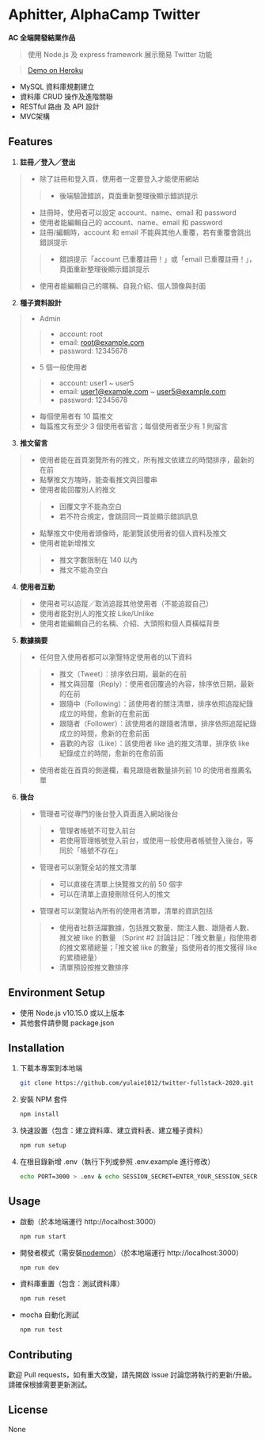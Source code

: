 # Aphitter,  AlphaCamp Twitter

**AC 全端開發結業作品**

> 使用 Node.js 及 express framework 展示簡易 Twitter 功能

> [Demo on Heroku](https://frozen-dusk-97283.herokuapp.com/)

* MySQL 資料庫規劃建立
* 資料庫 CRUD 操作及進階關聯 
* RESTful 路由 及 API 設計
* MVC架構

## Features

1. **註冊／登入／登出**
> * 除了註冊和登入頁，使用者一定要登入才能使用網站
>> * 後端驗證錯誤，頁面重新整理後顯示錯誤提示
> * 註冊時，使用者可以設定 account、name、email 和 password
> * 使用者能編輯自己的 account、name、email 和 password
> * 註冊/編輯時，account 和 email 不能與其他人重覆，若有重覆會跳出錯誤提示
>> * 錯誤提示「account 已重覆註冊！」或「email 已重覆註冊！」，頁面重新整理後顯示錯誤提示
> * 使用者能編輯自己的暱稱、自我介紹、個人頭像與封面

2.  **種子資料設計**
> * Admin 
>> * account: root
>> * email: root@example.com
>> * password: 12345678
> * 5 個一般使用者
>> * account: user1 ~ user5
>> * email: user1@example.com ~ user5@example.com
>> * password: 12345678
> * 每個使用者有 10 篇推文
> * 每篇推文有至少 3 個使用者留言；每個使用者至少有 1 則留言

3. **推文留言**
> * 使用者能在首頁瀏覽所有的推文，所有推文依建立的時間排序，最新的在前
> * 點擊推文方塊時，能查看推文與回覆串
> * 使用者能回覆別人的推文
>> * 回覆文字不能為空白
>> * 若不符合規定，會跳回同一頁並顯示錯誤訊息
> * 點擊推文中使用者頭像時，能瀏覽該使用者的個人資料及推文
> * 使用者能新增推文
>> * 推文字數限制在 140 以內
>> * 推文不能為空白

4. **使用者互動**
> * 使用者可以追蹤／取消追蹤其他使用者（不能追蹤自己）
> * 使用者能對別人的推文按 Like/Unlike
> * 使用者能編輯自己的名稱、介紹、大頭照和個人頁橫幅背景

5. **數據摘要**
> * 任何登入使用者都可以瀏覽特定使用者的以下資料
>> * 推文（Tweet）：排序依日期，最新的在前
>> * 推文與回覆（Reply）：使用者回覆過的內容，排序依日期，最新的在前
>> * 跟隨中（Following）：該使用者的關注清單，排序依照追蹤紀錄成立的時間，愈新的在愈前面
>> * 跟隨者（Follower）：該使用者的跟隨者清單，排序依照追蹤紀錄成立的時間，愈新的在愈前面
>> * 喜歡的內容（Like）：該使用者 like 過的推文清單，排序依 like 紀錄成立的時間，愈新的在愈前面
> * 使用者能在首頁的側邊欄，看見跟隨者數量排列前 10 的使用者推薦名單

6. **後台**
> * 管理者可從專門的後台登入頁面進入網站後台
>> * 管理者帳號不可登入前台
>> * 若使用管理帳號登入前台，或使用一般使用者帳號登入後台，等同於「帳號不存在」
> * 管理者可以瀏覽全站的推文清單
>> * 可以直接在清單上快覽推文的前 50 個字
>> * 可以在清單上直接刪除任何人的推文
> * 管理者可以瀏覽站內所有的使用者清單，清單的資訊包括
>> * 使用者社群活躍數據，包括推文數量、關注人數、跟隨者人數、推文被 like 的數量 （Sprint #2 討論註記：「推文數量」指使用者的推文累積總量；「推文被 like 的數量」指使用者的推文獲得 like 的累積總量）
>> * 清單預設按推文數排序

## Environment Setup

* 使用 Node.js v10.15.0 或以上版本
* 其他套件請參閱 package.json

## Installation

1. 下載本專案到本地端
   ```bash
   git clone https://github.com/yulaie1012/twitter-fullstack-2020.git
   ```

2. 安裝 NPM 套件
   ```bash
   npm install
   ```

3. 快速設置（包含：建立資料庫、建立資料表、建立種子資料）
   ```bash
   npm run setup
   ```

4. 在根目錄新增 .env（執行下列或參照 .env.example 進行修改）
   ```bash
   echo PORT=3000 > .env & echo SESSION_SECRET=ENTER_YOUR_SESSION_SECRET >> .env & echo IMGUR_CLIENT_ID=ENTER_YOUR_IMGUR_CLIENT_ID >> .env
   ```

## Usage

* 啟動（於本地端運行 http://localhost:3000）
  ```bash
  npm run start
  ```

* 開發者模式（需安裝[nodemon](https://www.npmjs.com/package/nodemon)）（於本地端運行 http://localhost:3000）
  ```bash
  npm run dev
  ```

* 資料庫重置（包含：測試資料庫）
  ```bash
  npm run reset
  ```

* mocha 自動化測試
  ```bash
  npm run test
  ```

## Contributing

歡迎 Pull requests，如有重大改變，請先開啟 issue 討論您將執行的更新/升級。
請確保根據需要更新測試。

## License

None